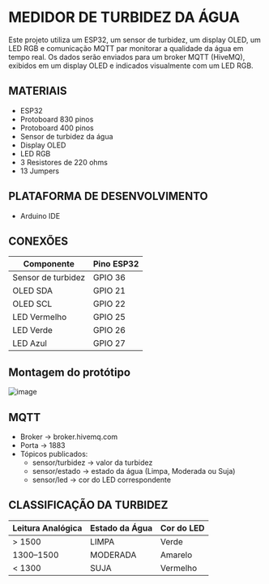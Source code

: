 # MEDIDOR DE TURBIDEZ DA ÁGUA

Este projeto utiliza um ESP32, um sensor de turbidez, um display OLED, um LED RGB e comunicação MQTT par monitorar a qualidade da água em tempo real. Os dados serão enviados para um broker MQTT (HiveMQ), exibidos em um display OLED e indicados visualmente com um LED RGB.

## MATERIAIS
- ESP32
- Protoboard 830 pinos
- Protoboard 400 pinos
- Sensor de turbidez da água
- Display OLED
- LED RGB
- 3 Resistores de 220 ohms
- 13 Jumpers

## PLATAFORMA DE DESENVOLVIMENTO
 - Arduino IDE

## CONEXÕES
| Componente        | Pino ESP32  |
|-------------------|-------------|
| Sensor de turbidez| GPIO 36     |
| OLED SDA          | GPIO 21     |
| OLED SCL          | GPIO 22     |
| LED Vermelho      | GPIO 25     |
| LED Verde         | GPIO 26     |
| LED Azul          | GPIO 27     |
 
## Montagem do protótipo
  ![image](https://github.com/user-attachments/assets/17005d3a-de07-41d3-a2f6-ac6f3cafcc24)

## MQTT 
- Broker -> broker.hivemq.com
- Porta -> 1883
- Tópicos publicados:
   - sensor/turbidez -> valor da turbidez
   - sensor/estado -> estado da água (Limpa, Moderada ou Suja)
   - sensor/led -> cor do LED correspondente

## CLASSIFICAÇÃO DA TURBIDEZ
| Leitura Analógica | Estado da Água | Cor do LED |
|-------------------|----------------|------------|
| > 1500            | LIMPA          | Verde      |
| 1300–1500         | MODERADA       | Amarelo    |
| < 1300            | SUJA           | Vermelho   |




